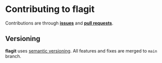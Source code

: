 # Contributing to flagit

Contributions are through [**issues**](https://github.com/moorara/flagit/issues)
and [**pull requests**](https://github.com/moorara/flagit/pulls).

## Versioning

**flagit** uses [semantic versioning](https://semver.org).
All features and fixes are merged to `main` branch.
